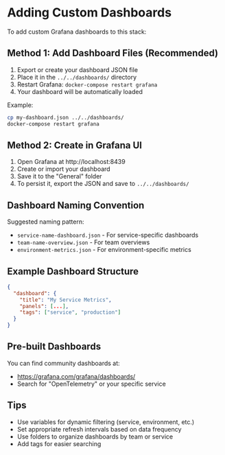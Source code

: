 # Adding Custom Dashboards

To add custom Grafana dashboards to this stack:

## Method 1: Add Dashboard Files (Recommended)

1. Export or create your dashboard JSON file
2. Place it in the `../../dashboards/` directory
3. Restart Grafana: `docker-compose restart grafana`
4. Your dashboard will be automatically loaded

Example:
```bash
cp my-dashboard.json ../../dashboards/
docker-compose restart grafana
```

## Method 2: Create in Grafana UI

1. Open Grafana at http://localhost:8439
2. Create or import your dashboard
3. Save it to the "General" folder
4. To persist it, export the JSON and save to `../../dashboards/`

## Dashboard Naming Convention

Suggested naming pattern:
- `service-name-dashboard.json` - For service-specific dashboards
- `team-name-overview.json` - For team overviews
- `environment-metrics.json` - For environment-specific metrics

## Example Dashboard Structure

```json
{
  "dashboard": {
    "title": "My Service Metrics",
    "panels": [...],
    "tags": ["service", "production"]
  }
}
```

## Pre-built Dashboards

You can find community dashboards at:
- https://grafana.com/grafana/dashboards/
- Search for "OpenTelemetry" or your specific service

## Tips

- Use variables for dynamic filtering (service, environment, etc.)
- Set appropriate refresh intervals based on data frequency
- Use folders to organize dashboards by team or service
- Add tags for easier searching